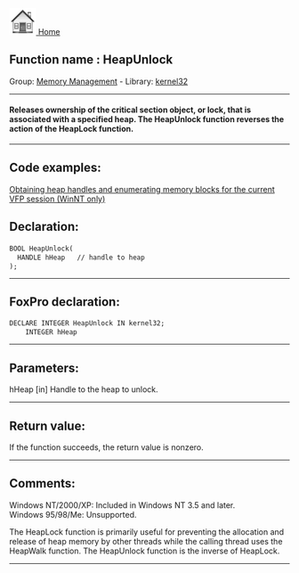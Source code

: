 [<img src="../../images/home.png"> Home ](https://github.com/VFPX/Win32API)  

## Function name : HeapUnlock
Group: [Memory Management](../../functions_group.md#Memory_Management)  -  Library: [kernel32](../../libraries.md#kernel32)  
***  


#### Releases ownership of the critical section object, or lock, that is associated with a specified heap. The HeapUnlock function reverses the action of the HeapLock function.
***  


## Code examples:
[Obtaining heap handles and enumerating memory blocks for the current VFP session (WinNT only)](../../samples/sample_176.md)  

## Declaration:
```foxpro  
BOOL HeapUnlock(
  HANDLE hHeap   // handle to heap
);  
```  
***  


## FoxPro declaration:
```foxpro  
DECLARE INTEGER HeapUnlock IN kernel32;
	INTEGER hHeap  
```  
***  


## Parameters:
hHeap 
[in] Handle to the heap to unlock.   
***  


## Return value:
If the function succeeds, the return value is nonzero.  
***  


## Comments:
Windows NT/2000/XP: Included in Windows NT 3.5 and later.  
Windows 95/98/Me: Unsupported.  
  
The HeapLock function is primarily useful for preventing the allocation and release of heap memory by other threads while the calling thread uses the HeapWalk function. The HeapUnlock function is the inverse of HeapLock.  
  
***  

